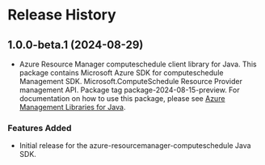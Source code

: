 # Release History

## 1.0.0-beta.1 (2024-08-29)

- Azure Resource Manager computeschedule client library for Java. This package contains Microsoft Azure SDK for computeschedule Management SDK. Microsoft.ComputeSchedule Resource Provider management API. Package tag package-2024-08-15-preview. For documentation on how to use this package, please see [Azure Management Libraries for Java](https://aka.ms/azsdk/java/mgmt).
### Features Added

- Initial release for the azure-resourcemanager-computeschedule Java SDK.
